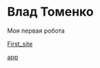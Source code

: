 

# Влад Томенко
Моя первая робота

[First_site](https://VladTomenko.github.io/first_site/ "my profile")

[app](https://VladTomenko.github.io/Start/app/ "my profile")
